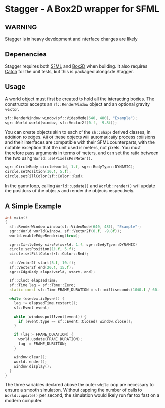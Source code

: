 # Stagger - A Box2D wrapper for SFML

## WARNING

Stagger is in heavy development and interface changes are likely!

## Depenencies

Stagger requires both [SFML](http://www.sfml-dev.org/) and
[Box2D](http://box2d.org/) when building. It also requires
[Catch](https://github.com/philsquared/Catch) for the unit tests, but this is
packaged alongside Stagger.

## Usage

A world object must first be created to hold all the interacting bodies. The
constructor accepts an `sf::RenderWindow` object and an optional gravity
vector.

```cpp
sf::RenderWindow window(sf::VideoMode(640, 480), "Example");
sgr::World world(window, sf::Vector2f(0.f, -9.8f));
```

You can create objects akin to each of the `sh::Shape` derived classes, in
addition to edges. All of these objects will automatically process collisions
and their interfaces are compatible with their SFML counterparts, with the
notable exception that the unit used is meters, not pixels. You must
therefore pass arguments in terms of meters, and can set the ratio between
the two using `World::setPixelsPerMeter()`.

```cpp
sgr::CircleBody circle(world, 1.f, sgr::BodyType::DYNAMIC);
circle.setPosition(10.f, 5.f);
circle.setFillColor(sf::Color::Red);
```

In the game loop, calling `World::update()` and `World::render()` will update
the positions of the objects and render the objects respectively.

## A Simple Example

```cpp
int main()
{
  sf::RenderWindow window(sf::VideoMode(640, 480), "Example");
  sgr::World world(window, sf::Vector2f(0.f, -9.8f));
  world.enableEdgeRendering(true);

  sgr::CircleBody circle(world, 1.f, sgr::BodyType::DYNAMIC);
  circle.setPosition(10.f, 5.f);
  circle.setFillColor(sf::Color::Red);

  sf::Vector2f start(5.f, 10.f);
  sf::Vector2f end(20.f, 15.f);
  sgr::EdgeBody slope(world, start, end);

  sf::Clock elapsedTime;
  sf::Time lag = sf::Time::Zero;
  static const sf::Time FRAME_DURATION = sf::milliseconds(1000.f / 60.f);

  while (window.isOpen()) {
    lag += elapsedTime.restart();
    sf::Event event;

    while (window.pollEvent(event)) {
      if (event.type == sf::Event::Closed) window.close();
    }

    if (lag > FRAME_DURATION) {
      world.update(FRAME_DURATION);
      lag -= FRAME_DURATION;
    }

    window.clear();
    world.render();
    window.display();
  }
}
```

The three variables declared above the outer `while` loop are necessary to
ensure a smooth simulation. Without capping the number of calls to
`World::update()` per second, the simulation would likely run far too fast on a
modern computer.

